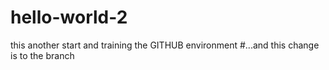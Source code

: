 # hello-world-2
this another start and training the GITHUB environment
#...and this change is to the branch
